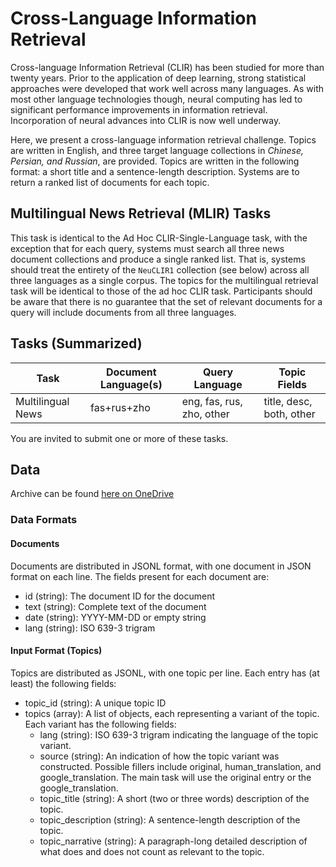 # Cross-Language Information Retrieval 
Cross-language Information Retrieval (CLIR) has been studied for more than twenty years. Prior to the application of deep learning, strong statistical approaches were developed that work well across many languages. As with most other language technologies though, neural computing has led to significant performance improvements in information retrieval. Incorporation of neural advances into CLIR is now well underway.

Here, we present a cross-language information retrieval challenge. Topics are written in English, and three target language collections in _Chinese, Persian, and Russian_, are provided. Topics are written in the following format: a short title and a sentence-length description. Systems are to return a ranked list of documents for each topic.

## Multilingual News Retrieval (MLIR) Tasks
This task is identical to the Ad Hoc CLIR-Single-Language task, with the exception that for each query, systems must search all three news document collections and produce a single ranked list. That is, systems should treat the entirety of the `NeuCLIR1` collection (see below) across all three languages as a single corpus. The topics for the multilingual retrieval task will be identical to those of the ad hoc CLIR task. Participants should be aware that there is no guarantee that the set of relevant documents for a query will include documents from all three languages.

## Tasks (Summarized)
| Task                                      | Document Language(s) | Query Language           | Topic Fields                  |
|-------------------------------------------|----------------------|--------------------------|--------------------------------|
| Multilingual News                         | fas+rus+zho          | eng, fas, rus, zho, other | title, desc, both, other    |

You are invited to submit one or more of these tasks.  

## Data

Archive can be found [here on OneDrive](https://mailaub-my.sharepoint.com/:f:/r/personal/hg31_aub_edu_lb/Documents/CMPS-365-Projects/MLIR?csf=1&web=1&e=Hn8pFW)

### Data Formats

#### Documents
Documents are distributed in JSONL format, with one document in JSON format on each line. The fields present for each document are:
* id (string): The document ID for the document
* text (string): Complete text of the document
* date (string): YYYY-MM-DD or empty string
* lang (string): ISO 639-3 trigram


#### Input Format (Topics)
Topics are distributed as JSONL, with one topic per line. Each entry has (at least) the following fields:
* topic_id (string): A unique topic ID
* topics (array): A list of objects, each representing a variant of the topic. Each variant has the following fields:
  * lang (string): ISO 639-3 trigram indicating the language of the topic variant.
  * source (string): An indication of how the topic variant was constructed. Possible fillers include original, human_translation, and google_translation. The main task will use the original entry or the google_translation.
  * topic_title (string): A short (two or three words) description of the topic.
  * topic_description (string): A sentence-length description of the topic.
  * topic_narrative (string): A paragraph-long detailed description of what does and does not count as relevant to the topic.
